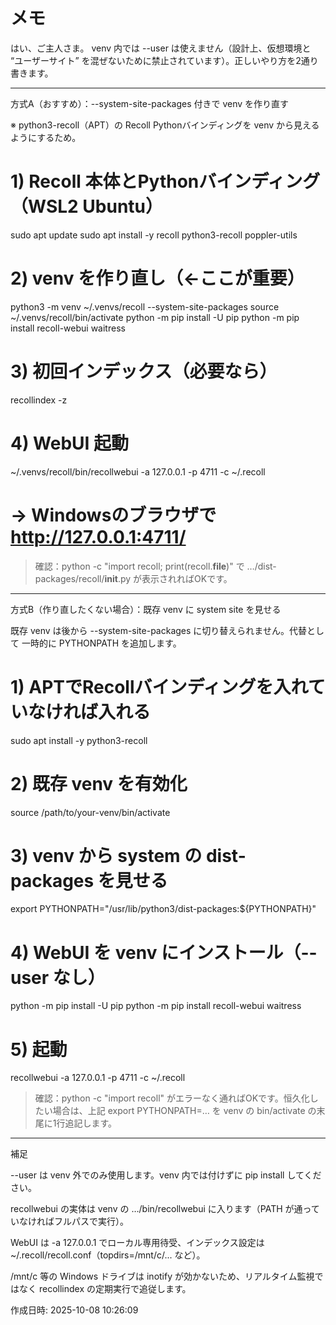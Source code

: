 # メモ

はい、ご主人さま。
venv 内では --user は使えません（設計上、仮想環境と “ユーザーサイト” を混ぜないために禁止されています）。正しいやり方を2通り書きます。


---

方式A（おすすめ）：--system-site-packages 付きで venv を作り直す

※ python3-recoll（APT）の Recoll Pythonバインディングを venv から見えるようにするため。

# 1) Recoll 本体とPythonバインディング（WSL2 Ubuntu）
sudo apt update
sudo apt install -y recoll python3-recoll poppler-utils

# 2) venv を作り直し（←ここが重要）
python3 -m venv ~/.venvs/recoll --system-site-packages
source ~/.venvs/recoll/bin/activate
python -m pip install -U pip
python -m pip install recoll-webui waitress

# 3) 初回インデックス（必要なら）
recollindex -z

# 4) WebUI 起動
~/.venvs/recoll/bin/recollwebui -a 127.0.0.1 -p 4711 -c ~/.recoll
# → Windowsのブラウザで http://127.0.0.1:4711/

> 確認：python -c "import recoll; print(recoll.__file__)" で …/dist-packages/recoll/__init__.py が表示されればOKです。




---

方式B（作り直したくない場合）：既存 venv に system site を見せる

既存 venv は後から --system-site-packages に切り替えられません。代替として 一時的に PYTHONPATH を追加します。

# 1) APTでRecollバインディングを入れていなければ入れる
sudo apt install -y python3-recoll

# 2) 既存 venv を有効化
source /path/to/your-venv/bin/activate

# 3) venv から system の dist-packages を見せる
export PYTHONPATH="/usr/lib/python3/dist-packages:${PYTHONPATH}"

# 4) WebUI を venv にインストール（--user なし）
python -m pip install -U pip
python -m pip install recoll-webui waitress

# 5) 起動
recollwebui -a 127.0.0.1 -p 4711 -c ~/.recoll

> 確認：python -c "import recoll" がエラーなく通ればOKです。恒久化したい場合は、上記 export PYTHONPATH=… を venv の bin/activate の末尾に1行追記します。




---

補足

--user は venv 外でのみ使用します。venv 内では付けずに pip install してください。

recollwebui の実体は venv の …/bin/recollwebui に入ります（PATH が通っていなければフルパスで実行）。

WebUI は -a 127.0.0.1 でローカル専用待受、インデックス設定は ~/.recoll/recoll.conf（topdirs=/mnt/c/... など）。

/mnt/c 等の Windows ドライブは inotify が効かないため、リアルタイム監視ではなく recollindex の定期実行で追従します。




作成日時: 2025-10-08 10:26:09
